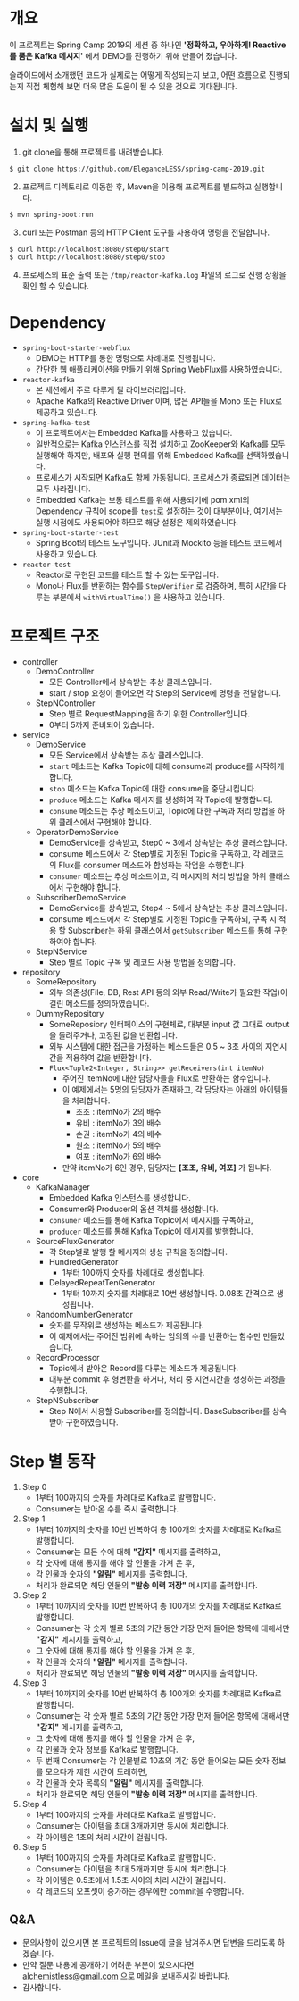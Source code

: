 # 개요

이 프로젝트는 Spring Camp 2019의 세션 중 하나인 **'정확하고, 우아하게! Reactive를 품은 Kafka 메시지'** 에서 DEMO를 진행하기 위해 만들어 졌습니다.

슬라이드에서 소개했던 코드가 실제로는 어떻게 작성되는지 보고, 어떤 흐름으로 진행되는지 직접 체험해 보면 더욱 많은 도움이 될 수 있을 것으로 기대됩니다.

# 설치 및 실행

1. git clone을 통해 프로젝트를 내려받습니다.
```
$ git clone https://github.com/EleganceLESS/spring-camp-2019.git
```
2. 프로젝트 디렉토리로 이동한 후, Maven을 이용해 프로젝트를 빌드하고 실행합니다.
```
$ mvn spring-boot:run
```
3. curl 또는 Postman 등의 HTTP Client 도구를 사용하여 명령을 전달합니다.
```
$ curl http://localhost:8080/step0/start
$ curl http://localhost:8080/step0/stop
```
4. 프로세스의 표준 출력 또는 `/tmp/reactor-kafka.log` 파일의 로그로 진행 상황을 확인 할 수 있습니다.

# Dependency

- `spring-boot-starter-webflux`
    - DEMO는 HTTP를 통한 명령으로 차례대로 진행됩니다.
    - 간단한 웹 애플리케이션을 만들기 위해 Spring WebFlux를 사용하였습니다.
- `reactor-kafka`
    - 본 세션에서 주로 다루게 될 라이브러리입니다. 
    - Apache Kafka의 Reactive Driver 이며, 많은 API들을 Mono 또는 Flux로 제공하고 있습니다.
- `spring-kafka-test`
    - 이 프로젝트에서는 Embedded Kafka를 사용하고 있습니다. 
    - 일반적으로는 Kafka 인스턴스를 직접 설치하고 ZooKeeper와 Kafka를 모두 실행해야 하지만, 배포와 실행 편의를 위해 Embedded Kafka를 선택하였습니다.
    - 프로세스가 시작되면 Kafka도 함께 가동됩니다. 프로세스가 종료되면 데이터는 모두 사라집니다.
    - Embedded Kafka는 보통 테스트를 위해 사용되기에 pom.xml의 Dependency 규칙에 scope를 `test`로 설정하는 것이 대부분이나, 여기서는 실행 시점에도 사용되어야 하므로 해당 설정은 제외하였습니다.
- `spring-boot-starter-test`
    - Spring Boot의 테스트 도구입니다. JUnit과 Mockito 등을 테스트 코드에서 사용하고 있습니다.
- `reactor-test`
    - Reactor로 구현된 코드를 테스트 할 수 있는 도구입니다. 
    - Mono나 Flux를 반환하는 함수를 `StepVerifier` 로 검증하며, 특히 시간을 다루는 부분에서 `withVirtualTime()` 을 사용하고 있습니다.

# 프로젝트 구조

- controller
    - DemoController
        - 모든 Controller에서 상속받는 추상 클래스입니다. 
        - start / stop 요청이 들어오면 각 Step의 Service에 명령을 전달합니다.
    - StepNController
        - Step 별로 RequestMapping을 하기 위한 Controller입니다. 
        - 0부터 5까지 준비되어 있습니다.
- service
    - DemoService
        - 모든 Service에서 상속받는 추상 클래스입니다. 
        - `start` 메소드는 Kafka Topic에 대해 consume과 produce를 시작하게 합니다.
        - `stop` 메소드는 Kafka Topic에 대한 consume을 중단시킵니다.
        - `produce` 메소드는 Kafka 메시지를 생성하여 각 Topic에 발행합니다.
        - `consume` 메소드는 추상 메소드이고, Topic에 대한 구독과 처리 방법을 하위 클래스에서 구현해야 합니다.
    - OperatorDemoService
        - DemoService를 상속받고, Step0 ~ 3에서 상속받는 추상 클래스입니다.
        - consume 메소드에서 각 Step별로 지정된 Topic을 구독하고, 각 레코드의 Flux를 consumer 메소드와 합성하는 작업을 수행합니다.
        - `consumer` 메소드는 추상 메소드이고, 각 메시지의 처리 방법을 하위 클래스에서 구현해야 합니다.
    - SubscriberDemoService
        - DemoService를 상속받고, Step4 ~ 5에서 상속받는 추상 클래스입니다.
        - consume 메소드에서 각 Step별로 지정된 Topic을 구독하되, 구독 시 적용 할 Subscriber는 하위 클래스에서 `getSubscriber` 메소드를 통해 구현하여야 합니다.
    - StepNService
        - Step 별로 Topic 구독 및 레코드 사용 방법을 정의합니다.
- repository
    - SomeRepository
        - 외부 의존성(File, DB, Rest API 등의 외부 Read/Write가 필요한 작업)이 걸린 메소드를 정의하였습니다.
    - DummyRepository
        - SomeReposiory 인터페이스의 구현체로, 대부분 input 값 그대로 output을 돌려주거나, 고정된 값을 반환합니다.
        - 외부 시스템에 대한 접근을 가정하는 메소드들은 0.5 ~ 3초 사이의 지연시간을 적용하여 값을 반환합니다.
        - `Flux<Tuple2<Integer, String>> getReceivers(int itemNo)`
            - 주어진 itemNo에 대한 담당자들을 Flux로 반환하는 함수입니다.
            - 이 예제에서는 5명의 담당자가 존재하고, 각 담당자는 아래의 아이템들을 처리합니다.
                - 조조 : itemNo가 2의 배수
                - 유비 : itemNo가 3의 배수
                - 손권 : itemNo가 4의 배수
                - 원소 : itemNo가 5의 배수
                - 여포 : itemNo가 6의 배수
            - 만약 itemNo가 6인 경우, 담당자는 **[조조, 유비, 여포]** 가 됩니다.
- core
    - KafkaManager
        - Embedded Kafka 인스턴스를 생성합니다.
        - Consumer와 Producer의 옵션 객체를 생성합니다.
        - `consumer` 메소드를 통해 Kafka Topic에서 메시지를 구독하고,
        - `producer` 메소드를 통해 Kafka Topic에 메시지를 발행합니다.
    - SourceFluxGenerator
        - 각 Step별로 발행 할 메시지의 생성 규칙을 정의합니다.
        - HundredGenerator
            - 1부터 100까지 숫자를 차례대로 생성합니다.
        - DelayedRepeatTenGenerator
            - 1부터 10까지 숫자를 차례대로 10번 생성합니다. 0.08초 간격으로 생성됩니다.
    - RandomNumberGenerator
        - 숫자를 무작위로 생성하는 메소드가 제공됩니다.
        - 이 예제에서는 주어진 범위에 속하는 임의의 수를 반환하는 함수만 만들었습니다.
    - RecordProcessor
        - Topic에서 받아온 Record를 다루는 메소드가 제공됩니다.
        - 대부분 commit 후 형변환을 하거나, 처리 중 지연시간을 생성하는 과정을 수행합니다.
    - StepNSubscriber
        - Step N에서 사용할 Subscriber를 정의합니다. BaseSubscriber를 상속받아 구현하였습니다.

# Step 별 동작

1. Step 0
    - 1부터 100까지의 숫자를 차례대로 Kafka로 발행합니다.
    - Consumer는 받아온 수를 즉시 출력합니다.
2. Step 1
    - 1부터 10까지의 숫자를 10번 반복하여 총 100개의 숫자를 차례대로 Kafka로 발행합니다.
    - Consumer는 모든 수에 대해 **"감지"** 메시지를 출력하고,
    - 각 숫자에 대해 통지를 해야 할 인물을 가져 온 후,
    - 각 인물과 숫자의 **"알림"** 메시지를 출력합니다.
    - 처리가 완료되면 해당 인물의 **"발송 이력 저장"** 메시지를 출력합니다.
3. Step 2
    - 1부터 10까지의 숫자를 10번 반복하여 총 100개의 숫자를 차례대로 Kafka로 발행합니다.
    - Consumer는 각 숫자 별로 5초의 기간 동안 가장 먼저 들어온 항목에 대해서만 **"감지"** 메시지를 출력하고,
    - 그 숫자에 대해 통지를 해야 할 인물을 가져 온 후,
    - 각 인물과 숫자의 **"알림"** 메시지를 출력합니다.
    - 처리가 완료되면 해당 인물의 **"발송 이력 저장"** 메시지를 출력합니다.
4. Step 3
    - 1부터 10까지의 숫자를 10번 반복하여 총 100개의 숫자를 차례대로 Kafka로 발행합니다.
    - Consumer는 각 숫자 별로 5초의 기간 동안 가장 먼저 들어온 항목에 대해서만 **"감지"** 메시지를 출력하고,
    - 그 숫자에 대해 통지를 해야 할 인물을 가져 온 후,
    - 각 인물과 숫자 정보를 Kafka로 발행합니다.
    - 두 번째 Consumer는 각 인물별로 10초의 기간 동안 들어오는 모든 숫자 정보를 모으다가 제한 시간이 도래하면,
    - 각 인물과 숫자 목록의 **"알림"** 메시지를 출력합니다.
    - 처리가 완료되면 해당 인물의 **"발송 이력 저장"** 메시지를 출력합니다.
5. Step 4
    - 1부터 100까지의 숫자를 차례대로 Kafka로 발행합니다.
    - Consumer는 아이템을 최대 3개까지만 동시에 처리합니다.
    - 각 아이템은 1초의 처리 시간이 걸립니다.
6. Step 5
    - 1부터 100까지의 숫자를 차례대로 Kafka로 발행합니다.
    - Consumer는 아이템을 최대 5개까지만 동시에 처리합니다.
    - 각 아이템은 0.5초에서 1.5초 사이의 처리 시간이 걸립니다.
    - 각 레코드의 오프셋이 증가하는 경우에만 commit을 수행합니다.

## Q&A
- 문의사항이 있으시면 본 프로젝트의 Issue에 글을 남겨주시면 답변을 드리도록 하겠습니다.
- 만약 질문 내용에 공개하기 어려운 부분이 있으시다면 alchemistless@gmail.com 으로 메일을 보내주시길 바랍니다.
- 감사합니다.